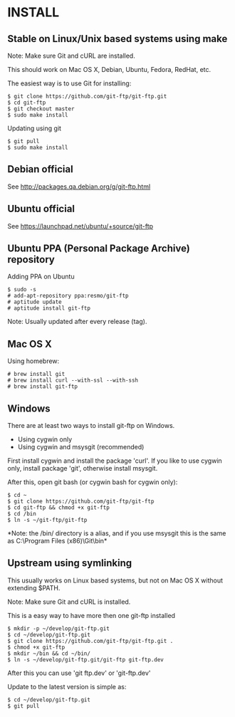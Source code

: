 INSTALL
=======

Stable on Linux/Unix based systems using make
---------------------------------------------

Note: Make sure Git and cURL are installed.

This should work on Mac OS X, Debian, Ubuntu, Fedora, RedHat, etc.

The easiest way is to use Git for installing:

	$ git clone https://github.com/git-ftp/git-ftp.git
	$ cd git-ftp
	$ git checkout master
	$ sudo make install

Updating using git

	$ git pull
	$ sudo make install


Debian official
---------------
See http://packages.qa.debian.org/g/git-ftp.html


Ubuntu official
---------------
See https://launchpad.net/ubuntu/+source/git-ftp


Ubuntu PPA (Personal Package Archive) repository
------------------------------------------------
Adding PPA on Ubuntu

	$ sudo -s
	# add-apt-repository ppa:resmo/git-ftp
	# aptitude update
	# aptitude install git-ftp

Note: Usually updated after every release (tag).


Mac OS X
--------
Using homebrew:

	# brew install git
	# brew install curl --with-ssl --with-ssh
	# brew install git-ftp

Windows
-------
There are at least two ways to install git-ftp on Windows.

 * Using cygwin only
 * Using cygwin and msysgit (recommended)

First install cygwin and install the package 'curl'.
If you like to use cygwin only, install package 'git',
otherwise install msysgit.

After this, open git bash (or cygwin bash for cygwin only):

	$ cd ~
	$ git clone https://github.com/git-ftp/git-ftp
	$ cd git-ftp && chmod +x git-ftp
	$ cd /bin
	$ ln -s ~/git-ftp/git-ftp

*Note: the /bin/ directory is a alias, and if you use msysgit this is the same as C:\Program Files (x86)\Git\bin\*


Upstream using symlinking
-------------------------

This usually works on Linux based systems, but not on Mac OS X without extending $PATH.

Note: Make sure Git and cURL is installed.

This is a easy way to have more then one git-ftp installed

	$ mkdir -p ~/develop/git-ftp.git
	$ cd ~/develop/git-ftp.git
	$ git clone https://github.com/git-ftp/git-ftp.git .
	$ chmod +x git-ftp
	$ mkdir ~/bin && cd ~/bin/
	$ ln -s ~/develop/git-ftp.git/git-ftp git-ftp.dev

After this you can use 'git ftp.dev' or 'git-ftp.dev'

Update to the latest version is simple as:

	$ cd ~/develop/git-ftp.git
	$ git pull
